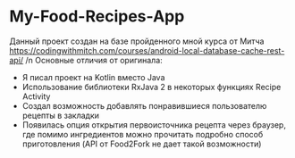 # My-Food-Recipes-App
Данный проект создан  на базе пройденного мной курса от Митча https://codingwithmitch.com/courses/android-local-database-cache-rest-api/
/n Основные отличия от оригинала: 
* Я писал проект на Kotlin вместо Java 
* Использование библиотеки RxJava 2 в некоторых функциях Recipe Activity
* Создал возможность добавлять понравившиеся пользователю рецепты в закладки 
* Появилась опция открытия первоисточника рецепта через браузер, где помимо ингредиентов можно прочитать подробно способ приготовления (API от Food2Fork не дает такой возможности) 
